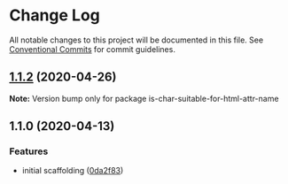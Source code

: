 # Change Log

All notable changes to this project will be documented in this file.
See [Conventional Commits](https://conventionalcommits.org) for commit guidelines.

## [1.1.2](https://gitlab.com/codsen/codsen/compare/is-char-suitable-for-html-attr-name@1.1.1...is-char-suitable-for-html-attr-name@1.1.2) (2020-04-26)

**Note:** Version bump only for package is-char-suitable-for-html-attr-name





## 1.1.0 (2020-04-13)

### Features

- initial scaffolding ([0da2f83](https://gitlab.com/codsen/codsen/commit/0da2f83eac662c8b0f2c82e3dfcfe79f5ef4fd23))
